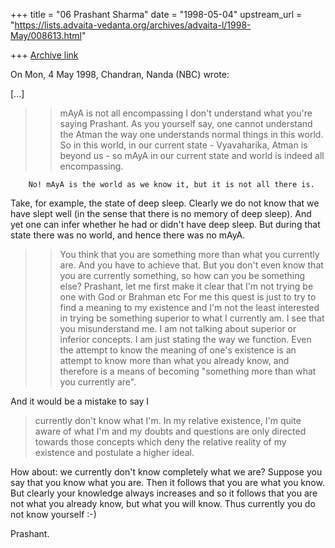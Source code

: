 +++
title = "06 Prashant Sharma"
date = "1998-05-04"
upstream_url = "https://lists.advaita-vedanta.org/archives/advaita-l/1998-May/008613.html"

+++
[Archive link](https://lists.advaita-vedanta.org/archives/advaita-l/1998-May/008613.html)

On Mon, 4 May 1998, Chandran, Nanda (NBC) wrote:

[...]
> >mAyA is not all encompassing
> I don't understand what you're saying Prashant. As you yourself say, one
> cannot understand the Atman the way one understands normal things in
> this world. So in this world, in our current state - Vyavaharika, Atman
> is beyond us - so mAyA in our current state and world is indeed all
> encompassing.

        No! mAyA is the world as we know it, but it is not all there is.
Take, for example, the state of deep sleep.  Clearly we do not know that
we have slept well (in the sense that there is no memory of deep sleep).
And yet one can infer whether he had or didn't have deep sleep. But
during that state there was no world, and hence there was no mAyA.


>
> >You think that you are something more than what you currently are.  And
> >you have to achieve that.  But you don't even know that you are
> currently
> >something, so how can you be something else?
> Prashant, let me first make it clear that I'm not trying be one with God
> or Brahman etc For me this quest is just to try to find a meaning to my
> existence and I'm not the least interested in trying be something
> superior to what I currently am.
        I see that you misunderstand me. I am not talking about superior
or inferior concepts. I am just stating the way we function. Even the
attempt to know the meaning of one's existence is an attempt to know more
than what you already know, and therefore is a means of becoming
"something more than what you currently are".

And it would be a mistake to say I
> currently don't know what I'm. In my relative existence, I'm quite aware
> of what I'm and my doubts and questions are only directed towards those
> concepts which deny the relative reality of my existence and postulate a
> higher ideal.
>
How about: we currently don't know completely what we are?
Suppose you say that you know what you are. Then it follows that you are
what you know.  But clearly your knowledge always increases and so it
follows that you are not  what you already know, but what you will know.
Thus currently you do not know yourself :-)

Prashant.

